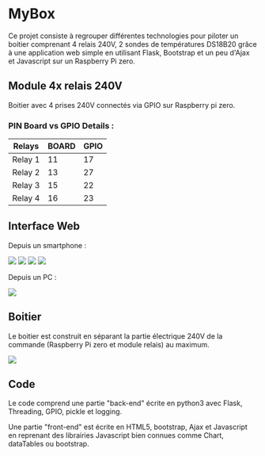 # MyBox

Ce projet consiste à regrouper différentes technologies pour piloter un boitier comprenant 4 relais 240V, 2 sondes de températures DS18B20 grâce à une application web simple en utilisant Flask, Bootstrap et un peu d'Ajax et Javascript sur un Raspberry Pi zero.


## Module 4x relais 240V
Boitier avec 4 prises 240V connectés via GPIO sur Raspberry pi zero.

### PIN Board vs GPIO Details :

| Relays  | BOARD  | GPIO |
|---------|--------|------|
| Relay 1 |     11 |  17  |
| Relay 2 |     13 |  27  |
| Relay 3 |     15 |  22  |
| Relay 4 |     16 |  23  |



## Interface Web

Depuis un smartphone :

![](images/MyBoxV4.0-0.png)
![](images/MyBoxV4.0-1.png)
![](images/MyBoxV4.0-2.png)
![](images/MyBoxV4.0-3.png)

Depuis un PC :

![](images/MyBoxV4-desktop.jpg)

## Boitier
Le boitier est construit en séparant la partie électrique 240V de la commande (Raspberry Pi zero et module relais) au maximum.

![](images/relaymodule.jpg)


## Code
Le code comprend une partie "back-end" écrite en python3 avec Flask, Threading, GPIO, pickle et logging.

Une partie "front-end" est écrite en HTML5, bootstrap, Ajax et Javascript en reprenant des librairies Javascript bien connues comme Chart, dataTables ou bootstrap.




